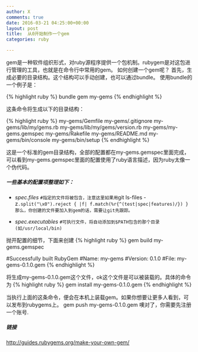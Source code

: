 ```yaml
---
author: X
comments: true
date: 2016-03-21 04:25:00+00:00
layout: post
title:  从0开始制作一个gem
categories: ruby

---
```


gem是一种软件组织形式，对ruby源程序提供一个包机制。rubygem是对这包进行管理的工具，也就是在命令行中常用的gem。
如何创建一个gem呢？
首先，生成必要的目录结构。这个结构可以手动创建，也可以通过bundle。
使用bundle的一个例子是：


{% highlight ruby %}
bundle gem my-gems
{% endhighlight %}

这条命令将生成以下的目录结构：

{% highlight ruby %}
my-gems/Gemfile
my-gems/.gitignore
my-gems/lib/my/gems.rb
my-gems/lib/my/gems/version.rb
my-gems/my-gems.gemspec
my-gems/Rakefile
my-gems/README.md
my-gems/bin/console
my-gems/bin/setup
{% endhighlight %}

这是一个标准的gem目录结构，全部的配置都在my-gems.gemspec里面完成，可以看到my-gems.gemspec里面的配置使用了ruby语言描述，因为ruby太像一个伪代码。

##### 一些基本的配置项整理如下：

- *spec.files* `#指定的文件将被包含，注意这里如果用`git ls-files -z`.split("\x0").reject { |f| f.match(%r{^(test|spec|features)/}) }
那么，你创建的文件要加入到gem的话，需要让git先跟踪。`

- *spec.executables* `#可执行文件，将自动添加到$PATH包含的那个目录(如/usr/local/bin)`


抛开配置的细节，下面来创建
{% highlight ruby %}
gem  build my-gems.gemspec

#Successfully built RubyGem
#Name: my-gems
#Version: 0.1.0
#File: my-gems-0.1.0.gem
{% endhighlight %}

将生成my-gems-0.1.0.gem这个文件，ok这个文件是可以被装载的。具体的命令为
{% highlight ruby %}
 gem install my-gems-0.1.0.gem
{% endhighlight %}

当执行上面的这条命令，便会在本机上装载gem。如果你想要让更多人看到，可以发布到rubygems上。
gem push my-gems-0.1.0.gem
噢对了，你需要先注册一个账号.


##### 链接
http://guides.rubygems.org/make-your-own-gem/     
